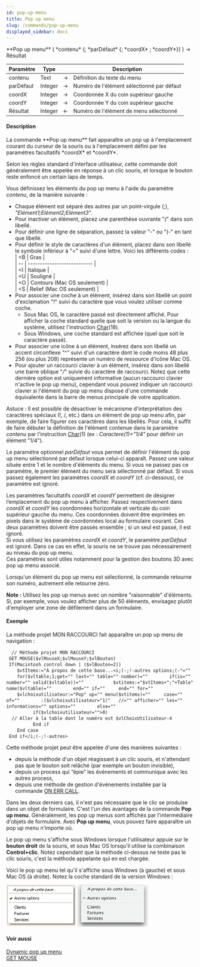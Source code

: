 ```yaml
---
id: pop-up-menu
title: Pop up menu
slug: /commands/pop-up-menu
displayed_sidebar: docs
---
```


<!--REF #_command_.Pop up menu.Syntax-->**Pop up menu** ( *contenu* {; *parDéfaut* {; *coordX* ; *coordY*}} )  -> Résultat<!-- END REF-->
<!--REF #_command_.Pop up menu.Params-->
| Paramètre | Type |  | Description |
| --- | --- | --- | --- |
| contenu | Text | &#8594;  | Définition du texte du menu |
| parDéfaut | Integer | &#8594;  | Numéro de l'élément sélectionné par défaut |
| coordX | Integer | &#8594;  | Coordonnée X du coin supérieur gauche |
| coordY | Integer | &#8594;  | Coordonnée Y du coin supérieur gauche |
| Résultat | Integer | &#8592; | Numéro de l'élément de menu sélectionné |

<!-- END REF-->

#### Description 

<!--REF #_command_.Pop up menu.Summary-->La commande **Pop up menu** fait apparaître un pop up à l'emplacement courant du curseur de la souris ou à l'emplacement défini par les paramètres facultatifs *coordX* et *coordY*.<!-- END REF-->

Selon les règles standard d'interface utilisateur, cette commande doit généralement être appelée en réponse à un clic souris, et lorsque le bouton reste enfoncé un certain laps de temps.

Vous définissez les éléments du pop up menu à l'aide du paramètre *contenu*, de la manière suivante :

* Chaque élément est séparé des autres par un point-virgule (;), *"Elément1;Elément2;Elément3"*.
* Pour inactiver un élément, placez une parenthèse ouvrante "*(*" dans son libellé.
* Pour définir une ligne de séparation, passez la valeur "-" ou "(-" en tant que libellé.
* Pour définir le style de caractères d'un élément, placez dans son libellé le symbole inférieur à "*<*" suivi d'une lettre. Voici les différents codes :  
| <B | Gras                        |  
| -- | --------------------------- |  
| <I | Italique                    |  
| <U | Souligné                    |  
| <O | Contours (Mac OS seulement) |  
| <S | Relief (Mac OS seulement)   |
* Pour associer une coche à un élément, insérez dans son libellé un point d'exclamation "*!*" suivi du caractère que vous voulez utiliser comme coche.  
   * Sous Mac OS, le caractère passé est directement affiché. Pour afficher la coche standard quelle que soit la version ou la langue du système, utilisez l'instruction [Char](char.md)(18).  
   * Sous Windows, une coche standard est affichée (quel que soit le caractère passé).
* Pour associer une icône à un élément, insérez dans son libellé un accent circonflexe "^" suivi d'un caractère dont le code moins 48 plus 256 (ou plus 208) représente un numéro de ressource d'icône Mac OS.
* Pour ajouter un raccourci clavier à un élément, insérez dans son libellé une barre oblique "*/*" suivie du caractère de raccourci. Notez que cette dernière option est uniquement informative (aucun raccourci clavier n'active le pop up menu), cependant vous pouvez indiquer un raccourci clavier si l'élément du pop up menu dispose d'une commande équivalente dans la barre de menus principale de votre application.

Astuce : Il est possible de désactiver le mécanisme d'interprétation des caractères spéciaux (!, /, etc.) dans un élément de pop up menu afin, par exemple, de faire figurer ces caractères dans les libellés. Pour cela, il suffit de faire débuter la définition de l'élément contenue dans le paramètre *contenu* par l'instruction [Char](char.md)(1) (ex : **Caractere*(1)+"1/4"* pour définir un élément "1/4").

Le paramètre optionnel *parDéfaut* vous permet de définir l'élément du pop up menu sélectionné par défaut lorsque celui-ci apparaît. Passez une valeur située entre 1 et le nombre d'éléments du menu. Si vous ne passez pas ce paramètre, le premier élément du menu sera sélectionné par défaut. Si vous passez également les paramètres *coordX* et *coordY* (cf. ci-dessous), ce paramètre est ignoré.

Les paramètres facultatifs *coordX* et *coordY* permettent de désigner l’emplacement du pop up menu à afficher. Passez respectivement dans *coordX* et *coordY* les coordonnées horizontale et verticale du coin supérieur gauche du menu. Ces coordonnées doivent être exprimées en pixels dans le système de coordonnées local au formulaire courant. Ces deux paramètres doivent être passés ensemble ; si un seul est passé, il est ignoré.   
Si vous utilisez les paramètres *coordX* et *coordY*, le paramètre *parDéfaut* est ignoré. Dans ce cas en effet, la souris ne se trouve pas nécessairement au niveau du pop up menu.   
Ces paramètres sont utiles notamment pour la gestion des boutons 3D avec pop up menu associé.

Lorsqu'un élément du pop up menu est sélectionné, la commande retourne son numéro, autrement elle retourne zéro.

**Note :** Utilisez les pop up menus avec un nombre "raisonnable" d'éléments. Si, par exemple, vous voulez afficher plus de 50 éléments, envisagez plutôt d'employer une zone de défilement dans un formulaire.

#### Exemple 

La méthode projet MON RACCOURCI fait apparaître un pop up menu de navigation :

```4d
  // Méthode projet MON RACCOURCI
 GET MOUSE($vlMouseX;$vlMouseY;$vlBouton)
 If(Macintosh control down | ($vlBouton=2))
    $vtItems:="A propos de cette base...<i;(-;!-autres options;(-"=""     for($vltable;1;get="" last="" table="" number)=""        if(is="" number="" valid($vltable))=""           $vtitems:="$vtItems+";"+Table" name($vltable)=""        end="" if=""     end="" for=""     $vlchoixutilisateur:="Pop" up="" menu($vtitems)=""     case="" of=""        :($vlchoixutilisateur="1)"   //="" afficher="" les="" informations="" options=""        else=""           if($vlchoixutilisateur="">0)
  // Aller à la table dont le numéro est $vlChoixUtilisateur-4
          End if
    End case
 End if</i;(-;!-autres>
```

Cette méthode projet peut être appelée d'une des manières suivantes :

* depuis la méthode d'un objet réagissant à un clic souris, et n'attendant pas que le bouton soit relâché (par exemple un bouton invisible),
* depuis un process qui “épie” les événements et communique avec les autres process,
* depuis une méthode de gestion d'événements installée par la commande [ON ERR CALL](on-err-call.md).

Dans les deux derniers cas, il n'est pas nécessaire que le clic se produise dans un objet de formulaire. C'est l'un des avantages de la commande **Pop up menu**. Généralement, les pop up menus sont affichés par l'intermédiaire d'objets de formulaire. Avec **Pop up menu**, vous pouvez faire apparaître un pop up menu n'importe où. 

Le pop up menu s'affiche sous Windows lorsque l'utilisateur appuie sur le **bouton droit** de la souris, et sous Mac OS lorsqu'il utilise la combinaison **Control+clic**. Notez cependant que la méthode ci-dessus ne teste pas le clic souris, c'est la méthode appelante qui en est chargée. 

Voici le pop up menu tel qu'il s'affiche sous Windows (à gauche) et sous Mac OS (à droite). Notez la coche standard de la version Windows :

![](../assets/en/commands/pict36394.fr.png)

#### Voir aussi 

[Dynamic pop up menu](dynamic-pop-up-menu.md)  
[GET MOUSE](get-mouse.md)  